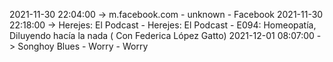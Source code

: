 2021-11-30 22:04:00 -> m.facebook.com - unknown - Facebook
2021-11-30 22:18:00 -> Herejes: El Podcast - Herejes: El Podcast - E094: Homeopatía, Diluyendo hacía la nada ( Con Federica López Gatto)
2021-12-01 08:07:00 -> Songhoy Blues - Worry - Worry
